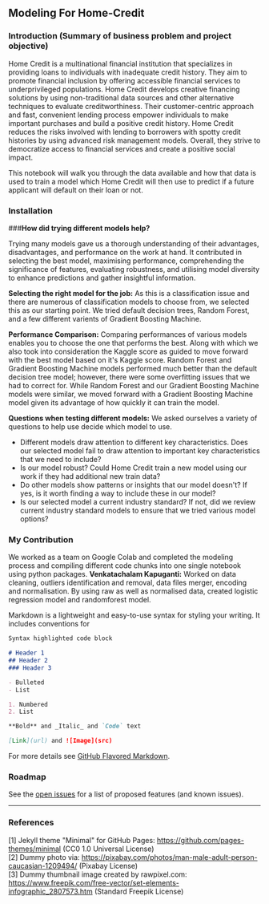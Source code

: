 ## Modeling For Home-Credit

### Introduction (Summary of business problem and project objective)

Home Credit is a multinational financial institution that specializes in providing loans to individuals with inadequate credit history. They aim to promote financial inclusion by offering accessible financial services to underprivileged populations. Home Credit develops creative financing solutions by using non-traditional data sources and other alternative techniques to evaluate creditworthiness. Their customer-centric approach and fast, convenient lending process empower individuals to make important purchases and build a positive credit history. Home Credit reduces the risks involved with lending to borrowers with spotty credit histories by using advanced risk management models. Overall, they strive to democratize access to financial services and create a positive social impact.

This notebook will walk you through the data available and how that data is used to train a model which Home Credit will then use to predict if a future applicant will default on their loan or not.


### Installation

###**How did trying different models help?**

Trying many models gave us a thorough understanding of their advantages, disadvantages, and performance on the work at hand. It contributed in selecting the best model, maximising performance, comprehending the significance of features, evaluating robustness, and utilising model diversity to enhance predictions and gather insightful information.

**Selecting the right model for the job:** As this is a classification issue and there are numerous of classification models to choose from, we selected this as our starting point. We tried default decision trees, Random Forest, and a few different varients of Gradient Boosting Machine.

**Performance Comparison:** Comparing performances of various models enables you to choose the one that performs the best. Along with which we also took into consideration the Kaggle score as guided to move forward with the best model based on it's Kaggle score. Random Forest and Gradient Boosting Machine models performed much better than the default decision tree model; however, there were some overfitting issues that we had to correct for. While Random Forest and our Gradient Boosting Machine models were similar, we moved forward with a Gradient Boosting Machine model given its advantage of how quickly it can train the model.

**Questions when testing different models:** We asked ourselves a variety of questions to help use decide which model to use.



*   Different models draw attention to different key characteristics. Does our selected model fail to draw attention to important key characteristics that we need to include?
*   Is our model robust? Could Home Credit train a new model using our work if they had additional new train data?
*   Do other models show patterns or insights that our model doesn't? If yes, is it worth finding a way to include these in our model?
*   Is our selected model a current industry standard? If not, did we review current industry standard models to ensure that we tried various model options?


### My Contribution

We worked as a team on Google Colab and completed the modeling process and compiling different code chunks into one single notebook using python packages.
**Venkatachalam Kapuganti:** Worked on data cleaning, outliers identification and removal, data files merger, encoding and normalisation. By using raw as well as normalised data, created logistic regression model and randomforest model.

Markdown is a lightweight and easy-to-use syntax for styling your writing. It includes conventions for

```markdown
Syntax highlighted code block

# Header 1
## Header 2
### Header 3

- Bulleted
- List

1. Numbered
2. List

**Bold** and _Italic_ and `Code` text

[Link](url) and ![Image](src)
```

For more details see [GitHub Flavored Markdown](https://guides.github.com/features/mastering-markdown/).

### Roadmap

See the [open issues](https://github.com/evanca/quick-portfolio/issues) for a list of proposed features (and known issues).
___

### References

[1] Jekyll theme "Minimal" for GitHub Pages: https://github.com/pages-themes/minimal (CC0 1.0 Universal License)
<br>[2] Dummy photo via: https://pixabay.com/photos/man-male-adult-person-caucasian-1209494/ (Pixabay License)
<br>[3] Dummy thumbnail image created by rawpixel.com: https://www.freepik.com/free-vector/set-elements-infographic_2807573.htm (Standard Freepik License)

